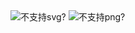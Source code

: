 <html>
 <body>
   <img src="http://github.com/alan2lin/hive_ql_parser/blob/master/dot_file/proccess_flow.dot.svg" alt="不支持svg?"  />
   <img src="http://github.com/alan2lin/hive_ql_parser/blob/master/dot_file/proccess_flow.dot.png?raw=true" alt="不支持png?"  />
 </body>
</html>
